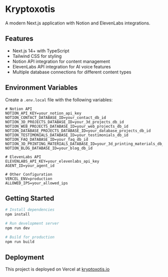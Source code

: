 # Kryptoxotis

A modern Next.js application with Notion and ElevenLabs integrations.

## Features

- Next.js 14+ with TypeScript
- Tailwind CSS for styling
- Notion API integration for content management
- ElevenLabs API integration for AI voice features
- Multiple database connections for different content types

## Environment Variables

Create a `.env.local` file with the following variables:

```env
# Notion API
NOTION_API_KEY=your_notion_api_key
NOTION_CONTACT_DATABASE_ID=your_contact_db_id
NOTION_3D_PROJECTS_DATABASE_ID=your_3d_projects_db_id
NOTION_WEB_PROJECTS_DATABASE_ID=your_web_projects_db_id
NOTION_DATABASE_PROJECTS_DATABASE_ID=your_database_projects_db_id
NOTION_TESTIMONIALS_DATABASE_ID=your_testimonials_db_id
NOTION_FAQ_DATABASE_ID=your_faq_db_id
NOTION_3D_PRINTING_MATERIALS_DATABASE_ID=your_3d_printing_materials_db_id
NOTION_BLOG_DATABASE_ID=your_blog_db_id

# ElevenLabs API
ELEVENLABS_API_KEY=your_elevenlabs_api_key
AGENT_ID=your_agent_id

# Other Configuration
VERCEL_ENV=production
ALLOWED_IPS=your_allowed_ips
```

## Getting Started

```bash
# Install dependencies
npm install

# Run development server
npm run dev

# Build for production
npm run build
```

## Deployment

This project is deployed on Vercel at [kryptoxotis.io](https://kryptoxotis.io)
